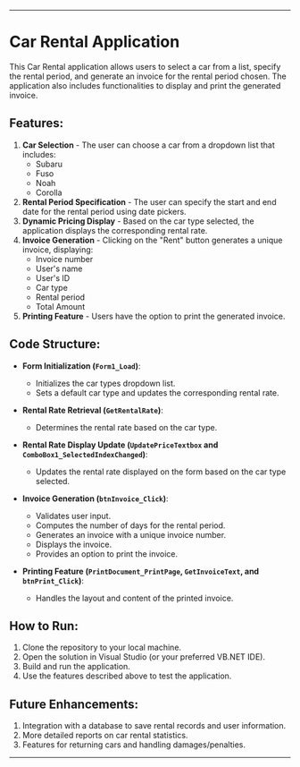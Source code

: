 
---

# Car Rental Application

This Car Rental application allows users to select a car from a list, specify the rental period, and generate an invoice for the rental period chosen. The application also includes functionalities to display and print the generated invoice.

## Features:

1. **Car Selection** - The user can choose a car from a dropdown list that includes:
    - Subaru
    - Fuso
    - Noah
    - Corolla
2. **Rental Period Specification** - The user can specify the start and end date for the rental period using date pickers.
3. **Dynamic Pricing Display** - Based on the car type selected, the application displays the corresponding rental rate.
4. **Invoice Generation** - Clicking on the "Rent" button generates a unique invoice, displaying:
    - Invoice number
    - User's name
    - User's ID
    - Car type
    - Rental period
    - Total Amount
5. **Printing Feature** - Users have the option to print the generated invoice.

## Code Structure:

- **Form Initialization (`Form1_Load`)**:
  - Initializes the car types dropdown list.
  - Sets a default car type and updates the corresponding rental rate.

- **Rental Rate Retrieval (`GetRentalRate`)**:
  - Determines the rental rate based on the car type.

- **Rental Rate Display Update (`UpdatePriceTextbox` and `ComboBox1_SelectedIndexChanged`)**:
  - Updates the rental rate displayed on the form based on the car type selected.

- **Invoice Generation (`btnInvoice_Click`)**:
  - Validates user input.
  - Computes the number of days for the rental period.
  - Generates an invoice with a unique invoice number.
  - Displays the invoice.
  - Provides an option to print the invoice.

- **Printing Feature (`PrintDocument_PrintPage`, `GetInvoiceText`, and `btnPrint_Click`)**:
  - Handles the layout and content of the printed invoice.

## How to Run:

1. Clone the repository to your local machine.
2. Open the solution in Visual Studio (or your preferred VB.NET IDE).
3. Build and run the application.
4. Use the features described above to test the application.

## Future Enhancements:

1. Integration with a database to save rental records and user information.
2. More detailed reports on car rental statistics.
3. Features for returning cars and handling damages/penalties.

---

